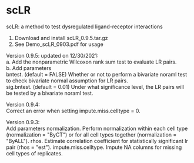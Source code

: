 # scLR
scLR: a method to test dysregulated ligand-receptor interactions

1. Download and install scLR_0.9.5.tar.gz
2. See Demo_scLR_0903.pdf for usage

Version 0.9.5: updated on 12/30/2021:\
a. Add the nonparametric Wilcoxon rank sum test to evaluate LR pairs.\
b. Add parameters\
  bntest. (default = FALSE) Whether or not to perform a bivariate noraml test to check bivariate normal assumption for LR pairs.\
  sig.bntest. (default = 0.01) Under what significance level, the LR pairs will be tested by a bivariate noraml test.

Version 0.9.4:\
Correct an error when setting impute.miss.celltype = 0.

Version 0.9.3:\
Add parameters
  normalization. Perform normalization within each cell type (normalization = "ByCT") or for all cell types together (normalization = "ByALL").
  rhos. Estimate correlation coefficient for statistically significant lr pair (rhos = "est").
  impute.miss.celltype. Impute NA columns for missing cell types of replicates. 
